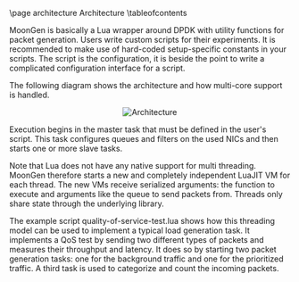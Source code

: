 \page architecture Architecture
\tableofcontents


MoonGen is basically a Lua wrapper around DPDK with utility functions for packet generation. Users write custom scripts for their experiments. It is recommended to make use of hard-coded setup-specific constants in your scripts. The script is the configuration, it is beside the point to write a complicated configuration interface for a script.

The following diagram shows the architecture and how multi-core support is handled.

<p align="center">
<img alt="Architecture" src="https://raw.githubusercontent.com/emmericp/MoonGen/master/doc/img/moongen-architecture.png" srcset="https://raw.githubusercontent.com/emmericp/MoonGen/master/doc/img/moongen-architecture.png 1x, https://raw.githubusercontent.com/emmericp/MoonGen/master/doc/img/moongen-architecture@2x.png 2x"/>
</p>

Execution begins in the master task that must be defined in the user's script. This task configures queues and filters on the used NICs and then starts one or more slave tasks.

Note that Lua does not have any native support for multi threading. MoonGen therefore starts a new and completely independent LuaJIT VM for each thread. The new VMs receive serialized arguments: the function to execute and arguments like the queue to send packets from. Threads only share state through the underlying library.

The example script quality-of-service-test.lua shows how this threading model can be used to implement a typical load generation task. It implements a QoS test by sending two different types of packets and measures their throughput and latency. It does so by starting two packet generation tasks: one for the background traffic and one for the prioritized traffic. A third task is used to categorize and count the incoming packets.
